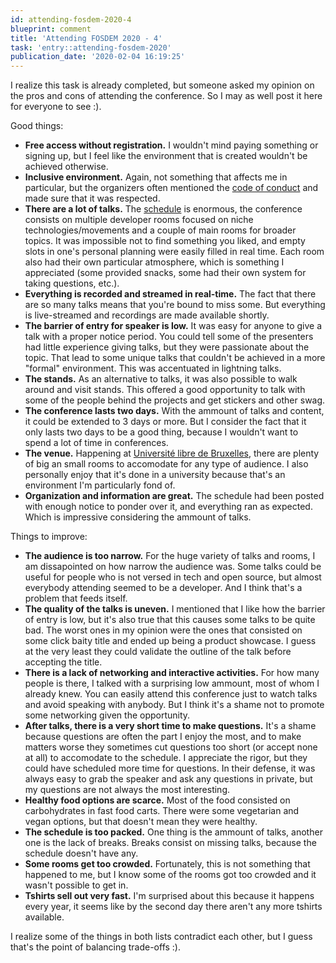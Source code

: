 ```yaml
---
id: attending-fosdem-2020-4
blueprint: comment
title: 'Attending FOSDEM 2020 - 4'
task: 'entry::attending-fosdem-2020'
publication_date: '2020-02-04 16:19:25'
---
```


I realize this task is already completed, but someone asked my opinion on the pros and cons of attending the conference. So I may as well post it here for everyone to see :).

Good things:

- **Free access without registration.** I wouldn't mind paying something or signing up, but I feel like the environment that is created wouldn't be achieved otherwise.
- **Inclusive environment.** Again, not something that affects me in particular, but the organizers often mentioned the [code of conduct](https://fosdem.org/2020/practical/conduct/) and made sure that it was respected.
- **There are a lot of talks.** The [schedule](https://fosdem.org/2020/schedule/) is enormous, the conference consists on multiple developer rooms focused on niche technologies/movements and a couple of main rooms for broader topics. It was impossible not to find something you liked, and empty slots in one's personal planning were easily filled in real time. Each room also had their own particular atmosphere, which is something I appreciated (some provided snacks, some had their own system for taking questions, etc.).
- **Everything is recorded and streamed in real-time.** The fact that there are so many talks means that you're bound to miss some. But everything is live-streamed and recordings are made available shortly.
- **The barrier of entry for speaker is low.** It was easy for anyone to give a talk with a proper notice period. You could tell some of the presenters had little experience giving talks, but they were passionate about the topic. That lead to some unique talks that couldn't be achieved in a more "formal" environment. This was accentuated in lightning talks.
- **The stands.** As an alternative to talks, it was also possible to walk around and visit stands. This offered a good opportunity to talk with some of the people behind the projects and get stickers and other swag.
- **The conference lasts two days.** With the ammount of talks and content, it could be extended to 3 days or more. But I consider the fact that it only lasts two days to be a good thing, because I wouldn't want to spend a lot of time in conferences.
- **The venue.** Happening at [Université libre de Bruxelles](https://en.wikipedia.org/wiki/Universit%C3%A9_libre_de_Bruxelles), there are plenty of big an small rooms to accomodate for any type of audience. I also personally enjoy that it's done in a university because that's an environment I'm particularly fond of.
- **Organization and information are great.** The schedule had been posted with enough notice to ponder over it, and everything ran as expected. Which is impressive considering the ammount of talks.

Things to improve:

- **The audience is too narrow.** For the huge variety of talks and rooms, I am dissapointed on how narrow the audience was. Some talks could be useful for people who is not versed in tech and open source, but almost everybody attending seemed to be a developer. And I think that's a problem that feeds itself.
- **The quality of the talks is uneven.** I mentioned that I like how the barrier of entry is low, but it's also true that this causes some talks to be quite bad. The worst ones in my opinion were the ones that consisted on some click baity title and ended up being a product showcase. I guess at the very least they could validate the outline of the talk before accepting the title.
- **There is a lack of networking and interactive activities.** For how many people is there, I talked with a surprising low ammount, most of whom I already knew. You can easily attend this conference just to watch talks and avoid speaking with anybody. But I think it's a shame not to promote some networking given the opportunity.
- **After talks, there is a very short time to make questions.** It's a shame because questions are often the part I enjoy the most, and to make matters worse they sometimes cut questions too short (or accept none at all) to accomodate to the schedule. I appreciate the rigor, but they could have scheduled more time for questions. In their defense, it was always easy to grab the speaker and ask any questions in private, but my questions are not always the most interesting.
- **Healthy food options are scarce.** Most of the food consisted on carbohydrates in fast food carts. There were some vegetarian and vegan options, but that doesn't mean they were healthy.
- **The schedule is too packed.** One thing is the ammount of talks, another one is the lack of breaks. Breaks consist on missing talks, because the schedule doesn't have any.
- **Some rooms get too crowded.** Fortunately, this is not something that happened to me, but I know some of the rooms got too crowded and it wasn't possible to get in.
- **Tshirts sell out very fast.** I'm surprised about this because it happens every year, it seems like by the second day there aren't any more tshirts available.

I realize some of the things in both lists contradict each other, but I guess that's the point of balancing trade-offs :).
